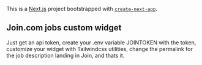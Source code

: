 This is a [Next.js](https://nextjs.org/) project bootstrapped with [`create-next-app`](https://github.com/vercel/next.js/tree/canary/packages/create-next-app).

## Join.com jobs custom widget

Just get an api token, create your .env variable JOINTOKEN with the token, customize your widget with Tailwindcss utilities, change the permalink for the job description landing in Join, and thats it.



